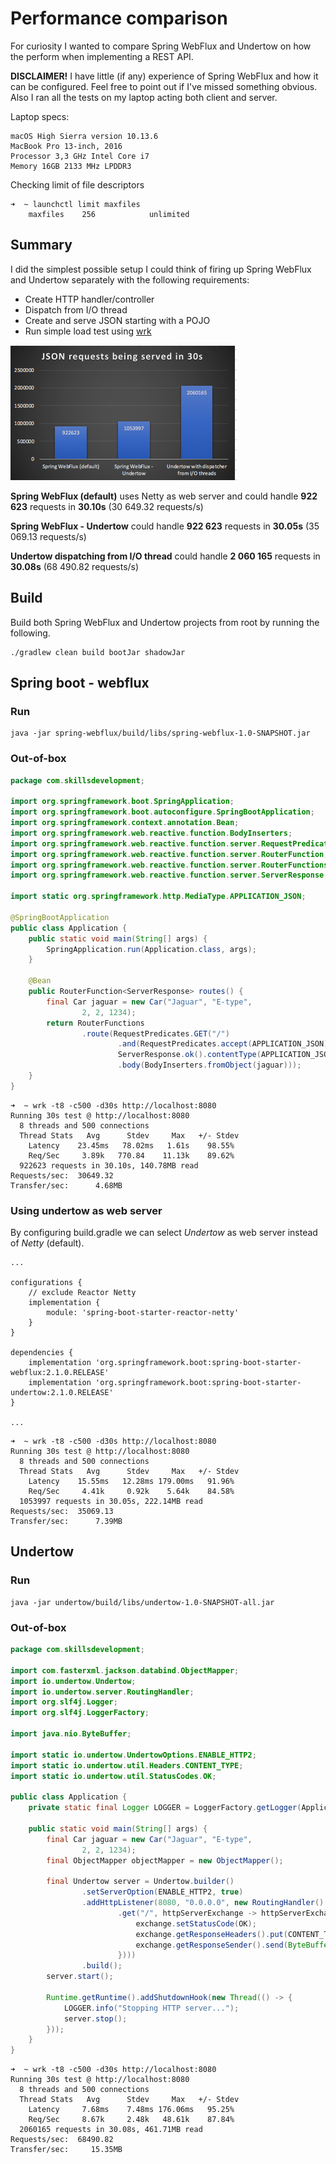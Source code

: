 # Performance comparison
For curiosity I wanted to compare Spring WebFlux and Undertow on how the perform when implementing a REST API.

__DISCLAIMER!__ I have little (if any) experience of Spring WebFlux and how it can be configured. Feel free to point out if I've missed something obvious.
Also I ran all the tests on my laptop acting both client and server. 

Laptop specs:
```
macOS High Sierra version 10.13.6
MacBook Pro 13-inch, 2016
Processor 3,3 GHz Intel Core i7
Memory 16GB 2133 MHz LPDDR3
```
Checking limit of file descriptors
```
➜  ~ launchctl limit maxfiles
	maxfiles    256            unlimited
```

## Summary
I did the simplest possible setup I could think of firing up Spring WebFlux and Undertow separately with the following requirements: 
* Create HTTP handler/controller
* Dispatch from I/O thread 
* Create and serve JSON starting with a POJO
* Run simple load test using [wrk](https://github.com/wg/wrk) 

![Histogram comparison][histogram-comparison]

__Spring WebFlux (default)__ uses Netty as web server and could handle __922 623__ requests in __30.10s__ (30 649.32 requests/s)

__Spring WebFlux - Undertow__ could handle __922 623__ requests in __30.05s__ (35 069.13 requests/s)

__Undertow dispatching from I/O thread__ could handle __2 060 165__ requests in __30.08s__ (68 490.82 requests/s)

## Build
Build both Spring WebFlux and Undertow projects from root by running the following.
```
./gradlew clean build bootJar shadowJar
```
## Spring boot - webflux
### Run
```
java -jar spring-webflux/build/libs/spring-webflux-1.0-SNAPSHOT.jar
```
### Out-of-box
```java
package com.skillsdevelopment;

import org.springframework.boot.SpringApplication;
import org.springframework.boot.autoconfigure.SpringBootApplication;
import org.springframework.context.annotation.Bean;
import org.springframework.web.reactive.function.BodyInserters;
import org.springframework.web.reactive.function.server.RequestPredicates;
import org.springframework.web.reactive.function.server.RouterFunction;
import org.springframework.web.reactive.function.server.RouterFunctions;
import org.springframework.web.reactive.function.server.ServerResponse;

import static org.springframework.http.MediaType.APPLICATION_JSON;

@SpringBootApplication
public class Application {
    public static void main(String[] args) {
        SpringApplication.run(Application.class, args);
    }

    @Bean
    public RouterFunction<ServerResponse> routes() {
        final Car jaguar = new Car("Jaguar", "E-type",
                2, 2, 1234);
        return RouterFunctions
                .route(RequestPredicates.GET("/")
                        .and(RequestPredicates.accept(APPLICATION_JSON)), request ->
                        ServerResponse.ok().contentType(APPLICATION_JSON)
                        .body(BodyInserters.fromObject(jaguar)));
    }
}
```
```
➜  ~ wrk -t8 -c500 -d30s http://localhost:8080
Running 30s test @ http://localhost:8080
  8 threads and 500 connections
  Thread Stats   Avg      Stdev     Max   +/- Stdev
    Latency    23.45ms   78.02ms   1.61s    98.55%
    Req/Sec     3.89k   770.84    11.13k    89.62%
  922623 requests in 30.10s, 140.78MB read
Requests/sec:  30649.32
Transfer/sec:      4.68MB
```
### Using undertow as web server
By configuring build.gradle we can select _Undertow_ as web server instead of _Netty_ (default).
```
...

configurations {
    // exclude Reactor Netty
    implementation {
        module: 'spring-boot-starter-reactor-netty'
    }
}

dependencies {
    implementation 'org.springframework.boot:spring-boot-starter-webflux:2.1.0.RELEASE'
    implementation 'org.springframework.boot:spring-boot-starter-undertow:2.1.0.RELEASE'
}

...
```
```
➜  ~ wrk -t8 -c500 -d30s http://localhost:8080
Running 30s test @ http://localhost:8080
  8 threads and 500 connections
  Thread Stats   Avg      Stdev     Max   +/- Stdev
    Latency    15.55ms   12.28ms 179.00ms   91.96%
    Req/Sec     4.41k     0.92k    5.64k    84.58%
  1053997 requests in 30.05s, 222.14MB read
Requests/sec:  35069.13
Transfer/sec:      7.39MB
```
## Undertow
### Run
```
java -jar undertow/build/libs/undertow-1.0-SNAPSHOT-all.jar
```
### Out-of-box
```java
package com.skillsdevelopment;

import com.fasterxml.jackson.databind.ObjectMapper;
import io.undertow.Undertow;
import io.undertow.server.RoutingHandler;
import org.slf4j.Logger;
import org.slf4j.LoggerFactory;

import java.nio.ByteBuffer;

import static io.undertow.UndertowOptions.ENABLE_HTTP2;
import static io.undertow.util.Headers.CONTENT_TYPE;
import static io.undertow.util.StatusCodes.OK;

public class Application {
    private static final Logger LOGGER = LoggerFactory.getLogger(Application.class);

    public static void main(String[] args) {
        final Car jaguar = new Car("Jaguar", "E-type",
                2, 2, 1234);
        final ObjectMapper objectMapper = new ObjectMapper();

        final Undertow server = Undertow.builder()
                .setServerOption(ENABLE_HTTP2, true)
                .addHttpListener(8080, "0.0.0.0", new RoutingHandler()
                        .get("/", httpServerExchange -> httpServerExchange.dispatch(exchange -> {
                            exchange.setStatusCode(OK);
                            exchange.getResponseHeaders().put(CONTENT_TYPE, "application/json;charset=utf-8");
                            exchange.getResponseSender().send(ByteBuffer.wrap(objectMapper.writeValueAsBytes(jaguar)));
                        })))
                .build();
        server.start();

        Runtime.getRuntime().addShutdownHook(new Thread(() -> {
            LOGGER.info("Stopping HTTP server...");
            server.stop();
        }));
    }
}
```
```
➜  ~ wrk -t8 -c500 -d30s http://localhost:8080
Running 30s test @ http://localhost:8080
  8 threads and 500 connections
  Thread Stats   Avg      Stdev     Max   +/- Stdev
    Latency     7.68ms    7.48ms 176.06ms   95.25%
    Req/Sec     8.67k     2.48k   48.61k    87.84%
  2060165 requests in 30.08s, 461.71MB read
Requests/sec:  68490.82
Transfer/sec:     15.35MB
```

[histogram-comparison]: https://github.com/partjarnberg/tutorials/blob/screenshots/performance-comparison/histogram.png?raw=true "Histogram comparison"
